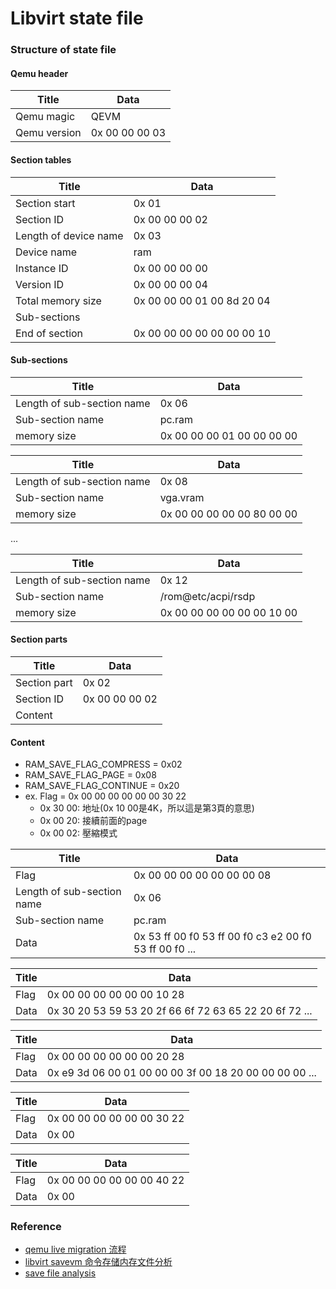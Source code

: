 # Libvirt state file
### Structure of state file

#### Qemu header

|Title|Data|
|---|---|
|Qemu magic|QEVM|
|Qemu version|0x 00 00 00 03|

#### Section tables

|Title|Data|
|---|---|
|Section start|0x 01|
|Section ID|0x 00 00 00 02|
|Length of device name|0x 03|
|Device name|ram|
|Instance ID|0x 00 00 00 00|
|Version ID|0x 00 00 00 04|
|Total memory size|0x 00 00 00 01 00 8d 20 04|
|Sub-sections||
|End of section|0x 00 00 00  00 00 00 00 10|

#### Sub-sections

|Title|Data|
|---|---|
|Length of sub-section name|0x 06|
|Sub-section name|pc.ram|
|memory size|0x 00 00 00 01 00 00 00 00|

|Title|Data|
|---|---|
|Length of sub-section name|0x 08|
|Sub-section name|vga.vram|
|memory size|0x 00 00 00 00 00 80 00 00|

...

|Title|Data|
|---|---|
|Length of sub-section name|0x 12|
|Sub-section name|/rom@etc/acpi/rsdp|
|memory size|0x 00 00 00 00 00 00 10 00|

#### Section parts

|Title|Data|
|---|---|
|Section part|0x 02|
|Section ID|0x 00 00 00 02|
|Content||

#### Content

* RAM_SAVE_FLAG_COMPRESS = 0x02
* RAM_SAVE_FLAG_PAGE     = 0x08
* RAM_SAVE_FLAG_CONTINUE = 0x20
* ex. Flag = 0x 00  00 00 00 00 00 30 22
  * 0x 30 00: 地址(0x 10 00是4K，所以這是第3頁的意思)
  * 0x 00 20: 接續前面的page
  * 0x 00 02: 壓縮模式

|Title|Data|
|---|---|
|Flag|0x 00 00 00 00 00 00 00 08|
|Length of sub-section name|0x 06|
|Sub-section name|pc.ram|
|Data|0x 53 ff 00 f0 53 ff 00 f0 c3 e2 00 f0 53 ff 00 f0 ...|

|Title|Data|
|---|---|
|Flag|0x 00 00 00 00 00 00 10 28|
|Data|0x 30 20 53 59 53 20 2f 66 6f 72 63 65 22 20 6f 72 ...|

|Title|Data|
|---|---|
|Flag|0x 00 00 00 00 00 00 20 28|
|Data|0x e9 3d 06 00 01 00 00 00 3f 00 18 20 00 00 00 00 ...|

|Title|Data|
|---|---|
|Flag|0x 00  00 00 00 00 00 30 22|
|Data|0x 00|

|Title|Data|
|---|---|
|Flag|0x 00 00 00 00 00 00 40 22|
|Data|0x 00|

### Reference
* [qemu live migration 流程](http://blog.chinaunix.net/uid-29634482-id-5175302.html)
* [libvirt savevm 命令存储内存文件分析](http://blog.csdn.net/ssdxiao0/article/details/52221644)
* [save file analysis](https://github.com/juergh/lqs2mem.py)
